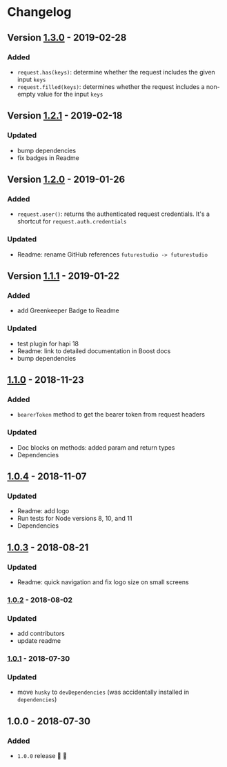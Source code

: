 # Changelog


## Version [1.3.0](https://github.com/futurestudio/hapi-request-utilities/compare/v1.2.1...v1.3.0) - 2019-02-28

### Added
- `request.has(keys)`: determine whether the request includes the given input `keys`
- `request.filled(keys)`: determines whether the request includes a non-empty value for the input `keys`


## Version [1.2.1](https://github.com/futurestudio/hapi-request-utilities/compare/v1.2.0...v1.2.1) - 2019-02-18

### Updated
- bump dependencies
- fix badges in Readme


## Version [1.2.0](https://github.com/futurestudio/hapi-request-utilities/compare/v1.1.1...v1.2.0) - 2019-01-26

### Added
- `request.user()`: returns the authenticated request credentials. It's a shortcut for `request.auth.credentials`

### Updated
- Readme: rename GitHub references `futurestudio -> futurestudio`


## Version [1.1.1](https://github.com/futurestudio/hapi-request-utilities/compare/v1.1.0...v1.1.1) - 2019-01-22

### Added
- add Greenkeeper Badge to Readme

### Updated
- test plugin for hapi 18
- Readme: link to detailed documentation in Boost docs
- bump dependencies


## [1.1.0](https://github.com/futurestudio/hapi-request-utilities/compare/v1.0.4...v1.1.0) - 2018-11-23

### Added
- `bearerToken` method to get the bearer token from request headers

### Updated
- Doc blocks on methods: added param and return types
- Dependencies


## [1.0.4](https://github.com/futurestudio/hapi-request-utilities/compare/v1.0.3...v1.0.4) - 2018-11-07

### Updated
- Readme: add logo
- Run tests for Node versions 8, 10, and 11
- Dependencies


## [1.0.3](https://github.com/futurestudio/hapi-request-utilities/compare/v1.0.2...v1.0.3) - 2018-08-21

### Updated
- Readme: quick navigation and fix logo size on small screens


### [1.0.2](https://github.com/futurestudio/hapi-request-utilities/compare/v1.0.1...v1.0.2) - 2018-08-02

### Updated
- add contributors
- update readme


### [1.0.1](https://github.com/futurestudio/hapi-request-utilities/compare/v1.0.0...v1.0.1) - 2018-07-30

### Updated
- move `husky` to `devDependencies` (was accidentally installed in `dependencies`)


## 1.0.0 - 2018-07-30

### Added
- `1.0.0` release 🚀 🎉
